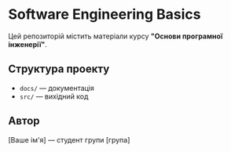 # Software Engineering Basics

Цей репозиторій містить матеріали курсу **"Основи програмної інженерії"**.

## Структура проекту
- `docs/` — документація
- `src/` — вихідний код

## Автор
[Ваше ім'я] — студент групи [група]
